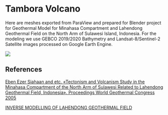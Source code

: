 # Tambora Volcano

Here are meshes exported from ParaView and prepared for Blender project for Geothermal Model for Minahasa Compartment and Lahendong Geothermal Field on the North Arm of Sulawesi Island, Indonesia.
For the modeling we use GEBCO 2019/2020 Bathymetry and Landsat-8/Sentinel-2 Satellite images processed on Google Earth Engine.

![](BlenderLahendong.jpg)

## References

[Eben Ezer Siahaan and etc. «Tectonism and Volcanism Study in the Minahasa Compartment of the North Arm of Sulawesi Related to Lahendong Geothermal Field, Indonesia». Proceedings World Geothermal Congress 2005](https://pdfs.semanticscholar.org/0921/202ed144d74a7d28d6d3a815ab88c3eb9477.pdf)

[INVERSE MODELLING OF LAHENDONG GEOTHERMAL FIELD](https://www.researchgate.net/publication/311713901_INVERSE_MODELLING_OF_LAHENDONG_GEOTHERMAL_FIELD)
